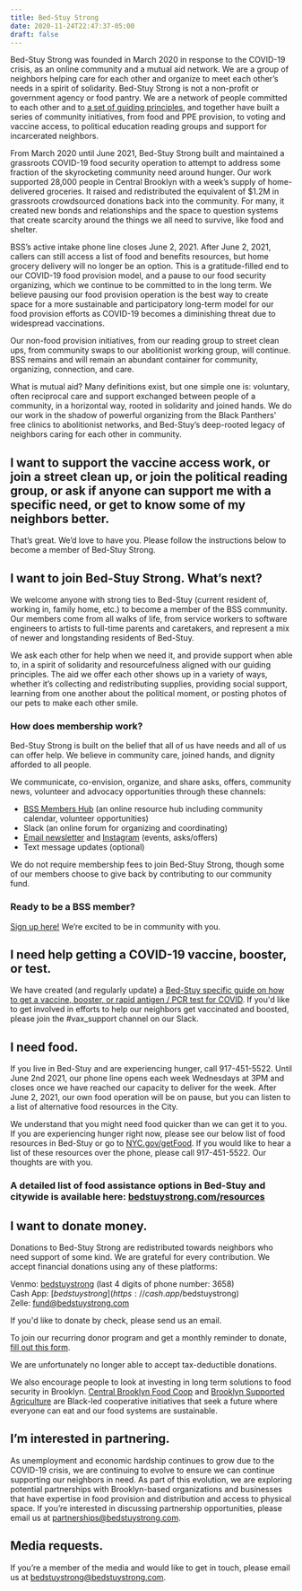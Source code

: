 ```yaml
---
title: Bed-Stuy Strong
date: 2020-11-24T22:47:37-05:00
draft: false
---
```

Bed-Stuy Strong was founded in March 2020 in response to the COVID-19 crisis, as an online community and a mutual aid network. We are a group of neighbors helping care for each other and organize to meet each other’s needs in a spirit of solidarity. Bed-Stuy Strong is not a non-profit or government agency or food pantry. We are a network of people committed to each other and to [a set of guiding principles](/principles), and together have built a series of community initiatives, from food and PPE provision, to voting and vaccine access, to political education reading groups and support for incarcerated neighbors.  

From March 2020 until June 2021, Bed-Stuy Strong built and maintained a grassroots COVID-19 food security operation to attempt to address some fraction of the skyrocketing community need around hunger. Our work supported 28,000 people in Central Brooklyn with a week’s supply of home-delivered groceries. It raised and redistributed the equivalent of $1.2M in grassroots crowdsourced donations back into the community. For many, it created new bonds and relationships and the space to question systems that create scarcity around the things we all need to survive, like food and shelter. 

BSS’s active intake phone line closes June 2, 2021. After June 2, 2021, callers can still access a list of food and benefits resources, but home grocery delivery will no longer be an option. This is a gratitude-filled end to our COVID-19 food provision model, and a pause to our food security organizing, which we continue to be committed to in the long term. We believe pausing our food provision operation is the best way to create space for a more sustainable and participatory long-term model for our food provision efforts as COVID-19 becomes a diminishing threat due to widespread vaccinations.

Our non-food provision initiatives, from our reading group to street clean ups, from community swaps to our abolitionist working group, will continue. BSS remains and will remain an abundant container for community, organizing, connection, and care. 

What is mutual aid? Many definitions exist, but one simple one is: voluntary, often reciprocal care and support exchanged between people of a community, in a horizontal way, rooted in solidarity and joined hands. We do our work in the shadow of powerful organizing from the Black Panthers’ free clinics to abolitionist networks, and Bed-Stuy’s deep-rooted legacy of neighbors caring for each other in community.

## I want to support the vaccine access work, or join a street clean up, or join the political reading group, or ask if anyone can support me with a specific need, or get to know some of my neighbors better. 

That’s great. We’d love to have you. Please follow the instructions below to become a member of Bed-Stuy Strong.

## I want to join Bed-Stuy Strong. What’s next?

We welcome anyone with strong ties to Bed-Stuy (current resident of, working in, family home, etc.) to become a member of the BSS community. Our members come from all walks of life, from service workers to software engineers to artists to full-time parents and caretakers, and represent a mix of newer and longstanding residents of Bed-Stuy.

We ask each other for help when we need it, and provide support when able to, in a spirit of solidarity and resourcefulness aligned with our guiding principles. The aid we offer each other shows up in a variety of ways, whether it’s collecting and redistributing supplies, providing social support, learning from one another about the political moment, or posting photos of our pets to make each other smile.

### How does membership work?

Bed-Stuy Strong is built on the belief that all of us have needs and all of us can offer help. We believe in community care, joined hands, and dignity afforded to all people. 

We communicate, co-envision, organize, and share asks, offers, community news, volunteer and advocacy opportunities through these channels:

* [BSS Members Hub](https://home.bedstuystrong.com) (an online resource hub including community calendar, volunteer opportunities)
* Slack (an online forum for organizing and coordinating)
* [Email newsletter](/newsletter) and [Instagram](https://instagram.com/bedstuystrong) (events, asks/offers)
* Text message updates (optional)

We do not require membership fees to join Bed-Stuy Strong, though some of our members choose to give back by contributing to our community fund.

### Ready to be a BSS member?

[Sign up here!](/membership) We’re excited to be in community with you. 

## I need help getting a COVID-19 vaccine, booster, or test.

We have created (and regularly update) a [Bed-Stuy specific guide on how to get a vaccine, booster, or rapid antigen / PCR test for COVID](https://docs.google.com/document/d/1qNNlW0V7pjF19U71XpmhWEykPIpK8R46DctPlcJuDHs/). If you'd like to get involved in efforts to help our neighbors get vaccinated and boosted, please join the #vax_support channel on our Slack.

## I need food.

If you live in Bed-Stuy and are experiencing hunger, call 917-451-5522. Until June 2nd 2021, our phone line opens each week Wednesdays at 3PM and closes once we have reached our capacity to deliver for the week. After June 2, 2021, our own food operation will be on pause, but you can listen to a list of alternative food resources in the City. 

We understand that you might need food quicker than we can get it to you. If you are experiencing hunger right now, please see our below list of food resources in Bed-Stuy or go to [NYC.gov/getFood](http://nyc.gov/getFood). If you would like to hear a list of these resources over the phone, please call 917-451-5522. Our thoughts are with you. 

### A detailed list of food assistance options in Bed-Stuy and citywide is available here: [bedstuystrong.com/resources](/resources)

## I want to donate money.

Donations to Bed-Stuy Strong are redistributed towards neighbors who need support of some kind. We are grateful for every contribution. We accept financial donations using any of these platforms:

Venmo: [bedstuystrong](http://www.venmo.com/BedStuyStrong) (last 4 digits of phone number: 3658)\
Cash App: [$bedstuystrong](https://cash.app/$bedstuystrong)\
Zelle: fund@bedstuystrong.com

If you'd like to donate by check, please send us an email. 

To join our recurring donor program and get a monthly reminder to donate, [fill out this form](https://airtable.com/appy1alZdo13D8l8Y/pag6lxocQHAmTM05X/form). 

We are unfortunately no longer able to accept tax-deductible donations. 

We also encourage people to look at investing in long term solutions to food security in Brooklyn. [Central Brooklyn Food Coop](http://cbfood.org/) and [Brooklyn Supported Agriculture](https://www.brooklynsupportedagriculture.com/) are Black-led cooperative initiatives that seek a future where everyone can eat and our food systems are sustainable.

## I’m interested in partnering.

As unemployment and economic hardship continues to grow due to the COVID-19 crisis, we are continuing to evolve to ensure we can continue supporting our neighbors in need. As part of this evolution, we are exploring potential partnerships with Brooklyn-based organizations and businesses that have expertise in food provision and distribution and access to physical space. If you’re interested in discussing partnership opportunities, please email us at [partnerships@bedstuystrong.com](mailto:partnerships@bedstuystrong.com).

## Media requests.

If you’re a member of the media and would like to get in touch, please email us at [bedstuystrong@bedstuystrong.com](mailto:bedstuystrong@bedstuystrong.com).
